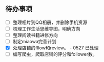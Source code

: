 ## 待办事项
- [ ] 整理相片到QQ相册，并删除手机资源
- [ ] 梳理工作生活思维导图，明确方向
- [ ] 整理阅读书籍进修方向
- [ ] 制定miaowa完善计划
- [x] 处理店铺的fllow和review。 - 0527 已处理
- [ ] 编写爬虫，爬取店铺的评分和follower数。